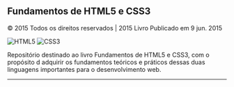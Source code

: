 ## Fundamentos de HTML5 e CSS3
©️ 2015 Todos os direitos reservados | 2015 Livro Publicado em 9 jun. 2015

![HTML5](https://img.shields.io/badge/HTML5-E34F26?style=for-the-badge&logo=html5&logoColor=white)
![CSS3](https://img.shields.io/badge/CSS3-1572B6?style=for-the-badge&logo=css3&logoColor=white)

Repositório destinado ao livro Fundamentos de HTML5 e CSS3,
com o propósito d adquirir os fundamentos teóricos e práticos
dessas duas linguagens importantes para o desenvolvimento web.

<hr>

